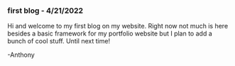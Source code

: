 ### first blog - 4/21/2022

Hi and welcome to my first blog on my website. Right now not much is here besides a basic framework for my portfolio website but I plan to add a bunch of cool stuff. Until next time!

 -Anthony